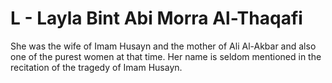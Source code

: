 L - Layla Bint Abi Morra Al-Thaqafi
===================================

She was the wife of Imam Husayn and the mother of Ali Al-Akbar and also
one of the purest women at that time. Her name is seldom mentioned in
the recitation of the tragedy of Imam Husayn.


